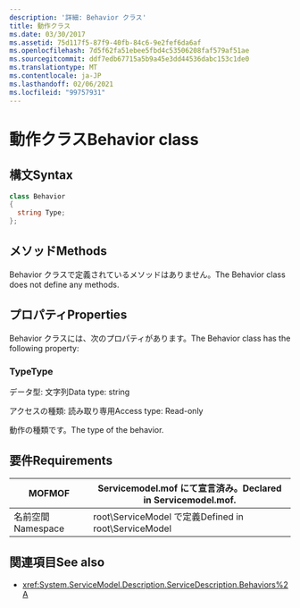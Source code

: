 ```yaml
---
description: '詳細: Behavior クラス'
title: 動作クラス
ms.date: 03/30/2017
ms.assetid: 75d117f5-87f9-40fb-84c6-9e2fef6da6af
ms.openlocfilehash: 7d5f62fa51ebee5fbd4c53506208faf579af51ae
ms.sourcegitcommit: ddf7edb67715a5b9a45e3dd44536dabc153c1de0
ms.translationtype: MT
ms.contentlocale: ja-JP
ms.lasthandoff: 02/06/2021
ms.locfileid: "99757931"
---
```

# <a name="behavior-class"></a><span data-ttu-id="54d93-103">動作クラス</span><span class="sxs-lookup"><span data-stu-id="54d93-103">Behavior class</span></span>

## <a name="syntax"></a><span data-ttu-id="54d93-104">構文</span><span class="sxs-lookup"><span data-stu-id="54d93-104">Syntax</span></span>  
  
```csharp
class Behavior  
{  
  string Type;  
};  
```  
  
## <a name="methods"></a><span data-ttu-id="54d93-105">メソッド</span><span class="sxs-lookup"><span data-stu-id="54d93-105">Methods</span></span>  

 <span data-ttu-id="54d93-106">Behavior クラスで定義されているメソッドはありません。</span><span class="sxs-lookup"><span data-stu-id="54d93-106">The Behavior class does not define any methods.</span></span>  
  
## <a name="properties"></a><span data-ttu-id="54d93-107">プロパティ</span><span class="sxs-lookup"><span data-stu-id="54d93-107">Properties</span></span>  

 <span data-ttu-id="54d93-108">Behavior クラスには、次のプロパティがあります。</span><span class="sxs-lookup"><span data-stu-id="54d93-108">The Behavior class has the following property:</span></span>  
  
### <a name="type"></a><span data-ttu-id="54d93-109">Type</span><span class="sxs-lookup"><span data-stu-id="54d93-109">Type</span></span>  

 <span data-ttu-id="54d93-110">データ型: 文字列</span><span class="sxs-lookup"><span data-stu-id="54d93-110">Data type: string</span></span>  
  
 <span data-ttu-id="54d93-111">アクセスの種類: 読み取り専用</span><span class="sxs-lookup"><span data-stu-id="54d93-111">Access type: Read-only</span></span>  
  
 <span data-ttu-id="54d93-112">動作の種類です。</span><span class="sxs-lookup"><span data-stu-id="54d93-112">The type of the behavior.</span></span>  
  
## <a name="requirements"></a><span data-ttu-id="54d93-113">要件</span><span class="sxs-lookup"><span data-stu-id="54d93-113">Requirements</span></span>  
  
|<span data-ttu-id="54d93-114">MOF</span><span class="sxs-lookup"><span data-stu-id="54d93-114">MOF</span></span>|<span data-ttu-id="54d93-115">Servicemodel.mof にて宣言済み。</span><span class="sxs-lookup"><span data-stu-id="54d93-115">Declared in Servicemodel.mof.</span></span>|  
|---------|-----------------------------------|  
|<span data-ttu-id="54d93-116">名前空間</span><span class="sxs-lookup"><span data-stu-id="54d93-116">Namespace</span></span>|<span data-ttu-id="54d93-117">root\ServiceModel で定義</span><span class="sxs-lookup"><span data-stu-id="54d93-117">Defined in root\ServiceModel</span></span>|  
  
## <a name="see-also"></a><span data-ttu-id="54d93-118">関連項目</span><span class="sxs-lookup"><span data-stu-id="54d93-118">See also</span></span>

- <xref:System.ServiceModel.Description.ServiceDescription.Behaviors%2A>
